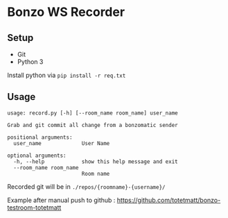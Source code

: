 # Bonzo WS Recorder

## Setup

- Git
- Python 3

Install python via `pip install -r req.txt`

## Usage

```
usage: record.py [-h] [--room_name room_name] user_name

Grab and git commit all change from a bonzomatic sender

positional arguments:
  user_name             User Name

optional arguments:
  -h, --help            show this help message and exit
  --room_name room_name
                        Room name
```

Recorded git will be in `./repos/{roomname}-{username}/`

Example after manual push to github : https://github.com/totetmatt/bonzo-testroom-totetmatt
